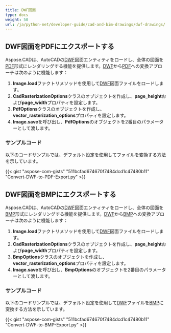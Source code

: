 ```yaml
---
title: DWF図面
type: docs
weight: 50
url: /ja/python-net/developer-guide/cad-and-bim-drawings/dwf-drawings/
---
```


## **DWF図面をPDFにエクスポートする**

Aspose.CADは、AutoCADの[DWF](https://docs.fileformat.com/cad/dwf/)図面エンティティをロードし、全体の図面を[PDF](https://docs.fileformat.com/pdf/)形式にレンダリングする機能を提供します。[DWF](https://docs.fileformat.com/cad/dwf/)から[PDF](https://docs.fileformat.com/pdf/)への変換アプローチは次のように機能します：

1. **Image.load**ファクトリメソッドを使用して[DWF](https://docs.fileformat.com/cad/dwf/)図面ファイルをロードします。
1. **CadRasterizationOptions**クラスのオブジェクトを作成し、**page_height**および**page_width**プロパティを設定します。
1. **PdfOptions**クラスのオブジェクトを作成し、**vector_rasterization_options**プロパティを設定します。
1. **Image.save**を呼び出し、**PdfOptions**のオブジェクトを2番目のパラメーターとして渡します。

### サンプルコード

以下のコードサンプルでは、デフォルト設定を使用してファイルを変換する方法を示しています。


{{< gist "aspose-com-gists" "511bcfad674670f7484dcd1c47480b11" "Convert-DWF-to-PDF-Export.py" >}}

## **DWF図面をBMPにエクスポートする**

Aspose.CADは、AutoCADの[DWF](https://docs.fileformat.com/cad/dwf/)図面エンティティをロードし、全体の図面を[BMP](https://docs.fileformat.com/image/bmp/)形式にレンダリングする機能を提供します。[DWF](https://docs.fileformat.com/cad/dwf/)から[BMP](https://docs.fileformat.com/image/bmp/)への変換アプローチは次のように機能します：

1. **Image.load**ファクトリメソッドを使用して[DWF](https://docs.fileformat.com/cad/dwf/)図面ファイルをロードします。
1. **CadRasterizationOptions**クラスのオブジェクトを作成し、**page_height**および**page_width**プロパティを設定します。
1. **BmpOptions**クラスのオブジェクトを作成し、**vector_rasterization_options**プロパティを設定します。
1. **Image.save**を呼び出し、**BmpOptions**のオブジェクトを2番目のパラメーターとして渡します。

### サンプルコード

以下のコードサンプルでは、デフォルト設定を使用して[DWF](https://docs.fileformat.com/cad/dwf/)ファイルを[BMP](https://docs.fileformat.com/image/bmp/)に変換する方法を示しています。

{{< gist "aspose-com-gists" "511bcfad674670f7484dcd1c47480b11" "Convert-DWF-to-BMP-Export.py" >}}
